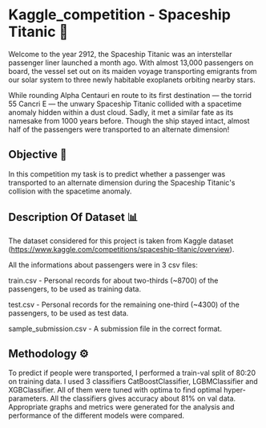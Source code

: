 # Kaggle_competition - Spaceship Titanic :rocket:

Welcome to the year 2912, the Spaceship Titanic was an interstellar passenger liner launched a month ago. With almost 13,000 passengers on board, the vessel set out on its maiden voyage transporting emigrants from our solar system to three newly habitable exoplanets orbiting nearby stars.

While rounding Alpha Centauri en route to its first destination — the torrid 55 Cancri E — the unwary Spaceship Titanic collided with a spacetime anomaly hidden within a dust cloud. Sadly, it met a similar fate as its namesake from 1000 years before. Though the ship stayed intact, almost half of the passengers were transported to an alternate dimension!

## Objective 🎯
In this competition my task is to predict whether a passenger was transported to an alternate dimension during the Spaceship Titanic's collision with the spacetime anomaly.

## Description Of Dataset 📊

The dataset considered for this project is taken from Kaggle dataset (https://www.kaggle.com/competitions/spaceship-titanic/overview).

All the informations about passengers were in 3 csv files:

train.csv - Personal records for about two-thirds (~8700) of the passengers, to be used as training data.
	
test.csv - Personal records for the remaining one-third (~4300) of the passengers, to be used as test data.
	
sample_submission.csv - A submission file in the correct format.

## Methodology ⚙️
To predict if people were transported, I performed a train-val split of 80:20 on training data. I used 3 classifiers CatBoostClassifier, LGBMClassifier and XGBClassifier. All of them were tuned with optima to find optimal hyper-parameters. All the classifiers gives accuracy about 81% on val data.
Appropriate graphs and metrics were generated for the analysis and performance of the different models were compared.
